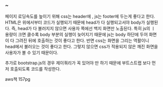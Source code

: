 ### ~

페이지 로딩속도를 높이기 위해 css는 header에 , js는 footer에 두는게 좋다고 한다.
HTML은 위에서부터 코드가 실행되기 때문에 head가 다 실행되고서야 body가 실행된다.
즉, head가 다 불러지지 않으면 사용자 쪽에선 백지 화면만 노출된다.
특히 js의 ㅣ용량이 크면 클수록 body 부분의 실행이 늦어지기 때문에 js는 body 하단에 두어 화면이 다 그려진
뒤에 호출하는 것이 좋다고 한다.
반면 css는 화면을 그리는 역활이니 head에서 불러오는 것이 좋다고 한다. 그렇지 않으면
css가 적용되지 않은 깨진 화면을 사용자가 볼 수 있기 때문이다.

추가로 bootstrap.js의 경우 제이쿼리가 꼭 있어야 만 하기 때문에 부트스트랩
보다 먼저 호출되도록 코드를 작성한다.


aws책 157pg